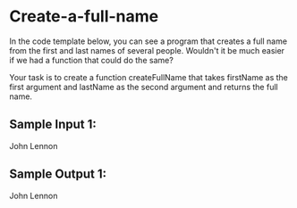 # Create-a-full-name
In the code template below, you can see a program that creates a full name from the first and last names of several people. Wouldn't it be much easier if we had a function that could do the same?

Your task is to create a function createFullName that takes firstName as the first argument and lastName as the second argument and returns the full name.

## Sample Input 1:

John
Lennon
## Sample Output 1:

John Lennon
